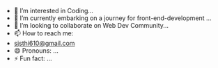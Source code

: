 - 👀 I’m interested in Coding...
- 🌱 I’m currently embarking on a journey for front-end-development ...
- 💞️ I’m looking to collaborate on Web Dev Community...
- 📫 How to reach me:
- sjsthi610@gmail.com
- 😄 Pronouns: ...
- ⚡ Fun fact: ...

<!---
Sadia-js/Sadia-js is a ✨ special ✨ repository because its `README.md` (this file) appears on your GitHub profile.
You can click the Preview link to take a look at your changes.
--->

